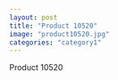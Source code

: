 ```yaml
---
layout: post
title: "Product 10520"
image: "product10520.jpg"
categories: "category1"
---
```

Product 10520
